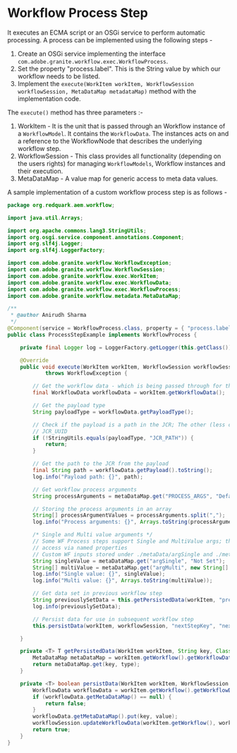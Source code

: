 # Workflow Process Step

It executes an ECMA script or an OSGi service to perform automatic processing. A process can be implemented using the following steps - 
1. Create an OSGi service implementing the interface `com.adobe.granite.workflow.exec.WorkflowProcess`.
2. Set the property "process.label". This is the String value by which our workflow needs to be listed.
3. Implement the `execute(WorkItem workItem, WorkflowSession workflowSession, MetaDataMap metadataMap)` method with the implementation code.

The `execute()` method has three parameters :-
1. WorkItem - It is the unit that is passed through an Workflow instance of a `WorkflowModel`. It contains the `WorkflowData`. 
The instances acts on and a reference to the WorkflowNode that describes the underlying workflow step. 
2. WorkflowSession - This class provides all functionality (depending on the users rights) for managing `WorkflowModels`, Workflow instances and their execution.
3. MetaDataMap - A value map for generic access to meta data values.

A sample implementation of a custom workflow process step is as follows - 

```java
package org.redquark.aem.workflow;

import java.util.Arrays;

import org.apache.commons.lang3.StringUtils;
import org.osgi.service.component.annotations.Component;
import org.slf4j.Logger;
import org.slf4j.LoggerFactory;

import com.adobe.granite.workflow.WorkflowException;
import com.adobe.granite.workflow.WorkflowSession;
import com.adobe.granite.workflow.exec.WorkItem;
import com.adobe.granite.workflow.exec.WorkflowData;
import com.adobe.granite.workflow.exec.WorkflowProcess;
import com.adobe.granite.workflow.metadata.MetaDataMap;

/**
 * @author Anirudh Sharma
 */
@Component(service = WorkflowProcess.class, property = { "process.label=" + "Sample Process Step" })
public class ProcessStepExample implements WorkflowProcess {

	private final Logger log = LoggerFactory.getLogger(this.getClass());

	@Override
	public void execute(WorkItem workItem, WorkflowSession workflowSession, MetaDataMap metaDataMap)
			throws WorkflowException {

		// Get the workflow data - which is being passed through for this work item
		final WorkflowData workflowData = workItem.getWorkflowData();

		// Get the payload type
		String payloadType = workflowData.getPayloadType();

		// Check if the payload is a path in the JCR; The other (less common) type is
		// JCR_UUID
		if (!StringUtils.equals(payloadType, "JCR_PATH")) {
			return;
		}

		// Get the path to the JCR from the payload
		final String path = workflowData.getPayload().toString();
		log.info("Payload path: {}", path);

		// Get workflow process arguments
		String processArguments = metaDataMap.get("PROCESS_ARGS", "Default");

		// Storing the process arguments in an array
		String[] processArgumentValues = processArguments.split(",");
		log.info("Process arguments: {}", Arrays.toString(processArgumentValues));

		/* Single and Multi value arguments */
		// Some WF Process steps support Single and MultiValue args; these are can
		// access via named properties
		// Custom WF inputs stored under ./metaData/argSingle and ./metadata/argMulti
		String singleValue = metaDataMap.get("argSingle", "Not Set");
		String[] multiValue = metaDataMap.get("argMulti", new String[] { "Not Set" });
		log.info("Single value: {}", singleValue);
		log.info("Multi value: {}", Arrays.toString(multiValue));

		// Get data set in previous workflow step
		String previouslySetData = this.getPersistedData(workItem, "previousStepKey", String.class);
		log.info(previouslySetData);

		// Persist data for use in subsequent workflow step
		this.persistData(workItem, workflowSession, "nextStepKey", "nextStepValue");

	}

	private <T> T getPersistedData(WorkItem workItem, String key, Class<T> type) {
		MetaDataMap metaDataMap = workItem.getWorkflow().getWorkflowData().getMetaDataMap();
		return metaDataMap.get(key, type);
	}

	private <T> boolean persistData(WorkItem workItem, WorkflowSession workflowSession, String key, T value) {
		WorkflowData workflowData = workItem.getWorkflow().getWorkflowData();
		if (workflowData.getMetaDataMap() == null) {
			return false;
		}
		workflowData.getMetaDataMap().put(key, value);
		workflowSession.updateWorkflowData(workItem.getWorkflow(), workflowData);
		return true;
	}
}
```